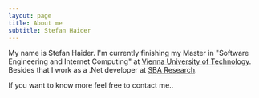 ```yaml
---
layout: page
title: About me
subtitle: Stefan Haider
---
```


My name is Stefan Haider.
I'm currently finishing my Master in "Software Engineering and Internet Computing" at [Vienna University of Technology](http://www.tuwien.ac.at/en/).
Besides that I work as a .Net developer at [SBA Research](https://www.sba-research.org/).

If you want to know more feel free to contact me..